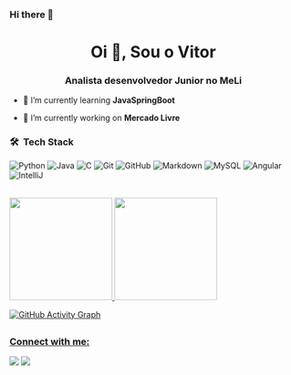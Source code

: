 ### Hi there 👋

<!--
**vitorLsoares/vitorLsoares** is a ✨ _special_ ✨ repository because its `README.md` (this file) appears on your GitHub profile.

Here are some ideas to get you started:

- 🔭 I’m currently working on ...
- 🌱 I’m currently learning ...
- 👯 I’m looking to collaborate on ...
- 🤔 I’m looking for help with ...
- 💬 Ask me about ...
- 📫 How to reach me: ...
- 😄 Pronouns: ...
- ⚡ Fun fact: ...
-->

<h1 align="center">Oi 👋, Sou o Vitor</h1>
<h3 align="center">Analista desenvolvedor Junior no MeLi</h3>


- 🌱 I’m currently learning **JavaSpringBoot**

- 🔭 I’m currently working on **Mercado Livre**

<!-- - 💬 Ask me about **BackEnd with SpringBoot** -->
### 🛠 &nbsp;Tech Stack

![Python](https://img.shields.io/badge/-Python-05122A?style=flat&logo=python)
![Java](https://img.shields.io/badge/-Java-05122A?style=flat&logo=Java&logoColor=FFA518)
![C](https://img.shields.io/badge/-C-05122A?style=flat&logo=C&logoColor=A8B9CC)
![Git](https://img.shields.io/badge/-Git-05122A?style=flat&logo=git)
![GitHub](https://img.shields.io/badge/-GitHub-05122A?style=flat&logo=github)
![Markdown](https://img.shields.io/badge/-Markdown-05122A?style=flat&logo=markdown)
![MySQL](https://img.shields.io/badge/-MySQL-05122A?style=flat&logo=MySQL)
![Angular](https://img.shields.io/badge/-Angular-05122A?style=flat&logo=Angular)
![IntelliJ](https://img.shields.io/badge/-IntelliJ-05122A?style=flat&logo=intellij-idea)

 <!--<p align="left"><img align="left" src="https://github-readme-stats.vercel.app/api/top-langs?username=vitorLsoares&show_icons=true&locale=en&layout=compact&theme=radical" alt="arunsridher" /></p>
 <p><img align="center" src="https://github-readme-streak-stats.herokuapp.com/?user=vitorLsoares&theme=radical" alt="vitorLsoares" /></p> Teste Para outro dia-->

 <br />

 <div>
  <a href="https://github.com/vitorLsoares">
  <img height="180em" src="https://github-readme-stats.vercel.app/api?username=vitorLsoares&show_icons=true&include_all_commits=true&count_private=true"/>
  <img height="180em" src="https://github-readme-stats.vercel.app/api/top-langs/?username=vitorLsoares&layout=compact&langs_count=7"/>
</div>

![GitHub Activity Graph](https://activity-graph.herokuapp.com/graph?username=vitorLsoares&bg_color=FFFFFF&color=004f92&line=004f92&point=004f92&area=true&hide_border=true)


##

<div> 
  <h3 align="left">Connect with me:</h3>
  <a href="https://www.linkedin.com/in/vitor-lsoares" target="_blank"><img src="https://img.shields.io/badge/-LinkedIn-%230077B5?style=for-the-badge&logo=linkedin&logoColor=white" target="_blank"></a> 
  <a href = "mailto:vitorl.soares@mercadolivre.com"><img src="https://img.shields.io/badge/-Gmail-%23333?style=for-the-badge&logo=gmail&logoColor=white" target="_blank"></a>
</div>
